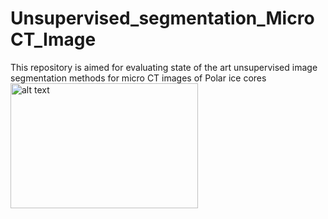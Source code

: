 # Unsupervised_segmentation_MicroCT_Image
This repository is aimed for evaluating state of the art unsupervised image segmentation methods for micro CT images of Polar ice cores
<img src="(https://github.com/Faramarz-bagherzadeh/Unsupervised_segmentation_MicroCT_Image/blob/main/fig.png)" alt="alt text" width="300" height="200">

